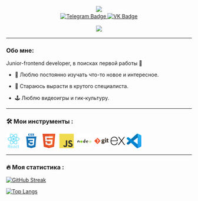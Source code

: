 <div id="header" align="center">
  <img src="https://media.giphy.com/media/aNqEFrYVnsS52/giphy.gif" width="200px"/>
    <div id="badges">
      <a href="https://t.me/rafforty" target="_blank">
        <img src="https://img.shields.io/badge/Telegram-blue?logo=telegram&logoColor=white" alt="Telegram Badge"/>
      </a>
      <a href="https://vk.com/rafforty" target="_blank">
        <img src="https://img.shields.io/badge/VK-blue?logo=VK&logoColor=white" alt="VK Badge"/>
      </a>
    </div>
  <img src="https://komarev.com/ghpvc/?username=rafforty&style=flat-square&color=blue" alt=""/>
  <div>
    <img src="https://media.giphy.com/media/Nx0rz3jtxtEre/giphy.gif" width="140px"/>
  </div>
</div>

---

### Обо мне:
Junior-frontend developer, в поисках первой работы :beginner:

- :telescope: Люблю постоянно изучать что-то новое и интересное.

- :seedling: Стараюсь вырасти в крутого специалиста.

- :joystick: Люблю видеоигры и гик-культуру.

---

### :hammer_and_wrench: Мои инструменты :
<div>
  <img src="https://github.com/devicons/devicon/blob/master/icons/react/react-original-wordmark.svg" title="React" alt="React" width="40" height="40"/>&nbsp;
  <img src="https://github.com/devicons/devicon/blob/master/icons/css3/css3-plain-wordmark.svg"  title="CSS3" alt="CSS" width="40" height="40"/>&nbsp;
  <img src="https://github.com/devicons/devicon/blob/master/icons/html5/html5-original.svg" title="HTML5" alt="HTML" width="40" height="40"/>&nbsp;
  <img src="https://github.com/devicons/devicon/blob/master/icons/javascript/javascript-original.svg" title="JavaScript" alt="JavaScript" width="40" height="40"/>&nbsp;
  <img src="https://github.com/devicons/devicon/blob/master/icons/nodejs/nodejs-original-wordmark.svg" title="NodeJS" alt="NodeJS" width="40" height="40"/>&nbsp;
  <img src="https://github.com/devicons/devicon/blob/master/icons/git/git-original-wordmark.svg" title="Git" **alt="Git" width="40" height="40"/>
    <img src="https://github.com/devicons/devicon/blob/master/icons/express/express-original.svg" title="Express" **alt="Express" width="40" height="40"/>
    <img src="https://github.com/devicons/devicon/blob/master/icons/vscode/vscode-original.svg" title="VSCode" **alt="VSCode" width="40" height="40"/>
</div>

---

### :fire: Моя статистика :

[![GitHub Streak](http://github-readme-streak-stats.herokuapp.com?user=rafforty&theme=dark&background=000000)](https://git.io/streak-stats)

[![Top Langs](https://github-readme-stats.vercel.app/api/top-langs/?username=rafforty&layout=compact&theme=vision-friendly-dark)](https://github.com/anuraghazra/github-readme-stats)
